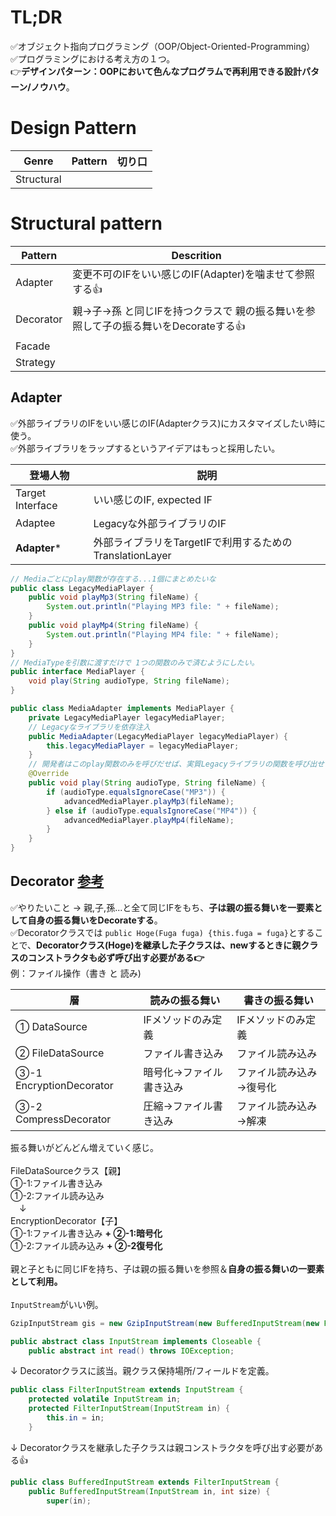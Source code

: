 # TL;DR
✅オブジェクト指向プログラミング（OOP/Object-Oriented-Programming）<br/>
✅プログラミングにおける考え方の１つ。<br/>
👉**デザインパターン：OOPにおいて色んなプログラムで再利用できる設計パターン/ノウハウ**。<br/>

# Design Pattern
|Genre|Pattern|切り口|
|----|----|----|
|Structural|||

# Structural pattern
|Pattern|Descrition|
|----|----|
|Adapter|変更不可のIFをいい感じのIF(Adapter)を噛ませて参照する👍|
|Decorator|親→子→孫 と同じIFを持つクラスで 親の振る舞いを参照して子の振る舞いをDecorateする👍|
|Facade||
|Strategy||

## Adapter
✅外部ライブラリのIFをいい感じのIF(Adapterクラス)にカスタマイズしたい時に使う。<br>
✅外部ライブラリをラップするというアイデアはもっと採用したい。<br>

|登場人物|説明|
|----|----|
|Target Interface|いい感じのIF, expected IF|
|Adaptee|Legacyな外部ライブラリのIF|
|**Adapter***|外部ライブラリをTargetIFで利用するためのTranslationLayer|

```java
// Mediaごとにplay関数が存在する...1個にまとめたいな
public class LegacyMediaPlayer {
    public void playMp3(String fileName) {
        System.out.println("Playing MP3 file: " + fileName);
    }
    public void playMp4(String fileName) {
        System.out.println("Playing MP4 file: " + fileName);
    }
}
// MediaTypeを引数に渡すだけで 1つの関数のみで済むようにしたい。
public interface MediaPlayer {
    void play(String audioType, String fileName);
}

public class MediaAdapter implements MediaPlayer {
    private LegacyMediaPlayer legacyMediaPlayer;
    // Legacyなライブラリを依存注入
    public MediaAdapter(LegacyMediaPlayer legacyMediaPlayer) {
        this.legacyMediaPlayer = legacyMediaPlayer;
    }
    // 開発者はこのplay関数のみを呼びだせば、実質Legacyライブラリの関数を呼び出せるように👍
    @Override
    public void play(String audioType, String fileName) {
        if (audioType.equalsIgnoreCase("MP3")) {
            advancedMediaPlayer.playMp3(fileName);
        } else if (audioType.equalsIgnoreCase("MP4")) {
            advancedMediaPlayer.playMp4(fileName);
        }
    }
}
```

## Decorator [参考](https://refactoring.guru/ja/design-patterns/decorator/java/example)
✅やりたいこと -> 親,子,孫...と全て同じIFをもち、**子は親の振る舞いを一要素として自身の振る舞いをDecorateする**。<br>
✅Decoratorクラスでは `public Hoge(Fuga fuga) {this.fuga = fuga}`とすることで、**Decoratorクラス(Hoge)を継承した子クラスは、newするときに親クラスのコンストラクタも必ず呼び出す必要がある👉**
<br>
例：ファイル操作（書き と 読み)

|層|読みの振る舞い|書きの振る舞い|
|----|----|----|
|① DataSource|IFメソッドのみ定義|IFメソッドのみ定義|
|② FileDataSource|ファイル書き込み|ファイル読み込み|
|③-1 EncryptionDecorator|暗号化→ファイル書き込み|ファイル読み込み→復号化|
|③-2 CompressDecorator|圧縮→ファイル書き込み|ファイル読み込み→解凍|

振る舞いがどんどん増えていく感じ。<br>
<br>
FileDataSourceクラス【親】<br>
①-1:ファイル書き込み<br>
①-2:ファイル読み込み<br>
　↓<br>
EncryptionDecorator【子】<br>
①-1:ファイル書き込み **+ ②-1:暗号化**<br>
①-2:ファイル読み込み **+ ②-2復号化**<br>
<br>
親と子ともに同じIFを持ち、子は親の振る舞いを参照＆**自身の振る舞いの一要素として利用。**<br>
<br>
`InputStream`がいい例。
```java
GzipInputStream gis = new GzipInputStream(new BufferedInputStream(new FileInputStream("/objects.gz")));
```
```java
public abstract class InputStream implements Closeable {
    public abstract int read() throws IOException;
```
↓ Decoratorクラスに該当。親クラス保持場所/フィールドを定義。
```java
public class FilterInputStream extends InputStream {
    protected volatile InputStream in;
    protected FilterInputStream(InputStream in) {
        this.in = in;
    }
```
↓ Decoratorクラスを継承した子クラスは親コンストラクタを呼び出す必要がある👍
```java
public class BufferedInputStream extends FilterInputStream {
    public BufferedInputStream(InputStream in, int size) {
        super(in);
```

